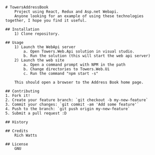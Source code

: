 	# TowersAddressBook
		Project using React, Redux and Asp.net Webapi.
		Anyone looking for an example of using these technologies together, I hope you find it useful.
	
	## Installation
		1) Clone repository.
	
	## Usage
		1) Launch the WebApi server
			a. Open Towers.Web.Api solution in visual studio.
			b. Run the solution (this will start the web api server)
		2) Launch the web site
			a. Open a command prompt with NPM in the path
			b. Change directories to Towers.Web.Ui
			c. Run the command "npm start -s"
		
		This should open a browser to the Address Book home page.
	
	## Contributing
	1. Fork it!
	2. Create your feature branch: `git checkout -b my-new-feature`
	3. Commit your changes: `git commit -am 'Add some feature'`
	4. Push to the branch: `git push origin my-new-feature`
	5. Submit a pull request :D
	
	## History
	
	## Credits
		Rich Watts
		
	## License
		GNU